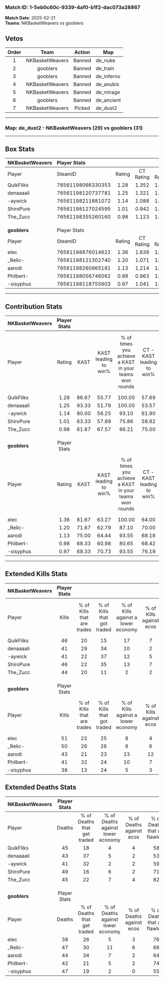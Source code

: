 ### Match ID: 1-5eb0c60c-9339-4af0-b1f2-dac073a28867  
**Match Date**: 2025-02-21  
**Teams**: NKBasketWeavers vs gooblers  

## Vetos  

| Order | Team | Action | Map |
| :---: | :--: | :----: | --- |
| 1 | NKBasketWeavers | Banned | de_nuke |
| 2 | gooblers | Banned | de_train |
| 3 | gooblers | Banned | de_inferno |
| 4 | NKBasketWeavers | Banned | de_anubis |
| 5 | NKBasketWeavers | Banned | de_mirage |
| 6 | gooblers | Banned | de_ancient |
| 7 | NKBasketWeavers | Picked | de_dust2 |

---  

### **Map**: de_dust2 - NKBasketWeavers (29) vs gooblers (31)  
---  

## Box Stats  

| **NKBasketWeavers** | Player Stats      |        |           |          |       |      |       |         |        |      |     |
| :- | :- | :-: | :-: | :-: | :-: | :-: | :-: | :-: | :-: | :-: | :-: |
| Player              | SteamID           | Rating | CT Rating | T Rating | KAST  | ADR  | Kills | Assists | Deaths | K/D  | HS% |
| QuikFliks           | 76561198066330353 |  1.28  |   1.352   |  1.350   | 86.67 | 90.5 |  46   |   20    |   45   | 1.02 | 43  |
| denaaaali           | 76561198120737781 |  1.25  |   1.321   |  1.478   | 93.33 | 85.0 |  41   |   17    |   43   | 0.95 | 60  |
| -aywick             | 76561198211881072 |  1.14  |   1.088   |  1.422   | 80.00 | 75.6 |  41   |   15    |   41   | 1.00 | 29  |
| ShiroPure           | 76561198127024595 |  1.01  |   0.942   |  1.229   | 63.33 | 79.2 |  46   |    6    |   49   | 0.94 | 56  |
| The_Zucc            | 76561198355260160 |  0.98  |   1.123   |  1.012   | 61.67 | 69.3 |  44   |    6    |   45   | 0.98 | 22  |
|                     |                   |        |           |          |       |      |       |         |        |      |     |
|                     |                   |        |           |          |       |      |       |         |        |      |     |
|                     |                   |        |           |          |       |      |       |         |        |      |     |
| **gooblers**        | Player Stats      |        |           |          |       |      |       |         |        |      |     |
| Player              | SteamID           | Rating | CT Rating | T Rating | KAST  | ADR  | Kills | Assists | Deaths | K/D  | HS% |
| elec                | 76561198876014622 |  1.36  |   1.639   |  1.267   | 81.67 | 88.8 |  51   |   15    |   38   | 1.34 | 52  |
| _Relic-             | 76561198121302740 |  1.20  |   1.071   |  1.589   | 71.67 | 90.2 |  50   |   15    |   47   | 1.06 | 44  |
| aarodi              | 76561198260965181 |  1.13  |   1.214   |  1.316   | 75.00 | 82.0 |  43   |   19    |   44   | 0.98 | 48  |
| Philbert-           | 76561198056746062 |  0.98  |   0.963   |  1.174   | 68.33 | 62.1 |  41   |    5    |   42   | 0.98 | 43  |
| -sisyphus           | 76561198118755603 |  0.97  |   1.041   |  1.074   | 68.33 | 78.1 |  38   |   19    |   47   | 0.81 | 47  |
---  

## Contribution Stats  

| **NKBasketWeavers** | Player Stats |       |                      |                                                        |                           |                                                             |                          |                                                            |
| :- | :-: | :-: | :-: | :-: | :-: | :-: | :-: | :-: |
| Player              |    Rating    | KAST  | KAST leading to win% | % of times you achieve a KAST in your teams won rounds | CT - KAST leading to win% | CT - % of times you achieve a KAST in your teams won rounds | T - KAST leading to win% | T - % of times you achieve a KAST in your teams won rounds |
| QuikFliks           |     1.28     | 86.67 |        55.77         |                         100.00                         |           57.69           |                           100.00                            |          53.85           |                           100.00                           |
| denaaaali           |     1.25     | 93.33 |        51.79         |                         100.00                         |           53.57           |                           100.00                            |          50.00           |                           100.00                           |
| -aywick             |     1.14     | 80.00 |        56.25         |                         93.10                          |           61.90           |                            86.67                            |          51.85           |                           100.00                           |
| ShiroPure           |     1.01     | 63.33 |        57.89         |                         75.86                          |           58.82           |                            66.67                            |          57.14           |                           85.71                            |
| The_Zucc            |     0.98     | 61.67 |        67.57         |                         86.21                          |           75.00           |                            80.00                            |          61.90           |                           92.86                            |
|                     |              |       |                      |                                                        |                           |                                                             |                          |                                                            |
|                     |              |       |                      |                                                        |                           |                                                             |                          |                                                            |
|                     |              |       |                      |                                                        |                           |                                                             |                          |                                                            |
| **gooblers**        | Player Stats |       |                      |                                                        |                           |                                                             |                          |                                                            |
| Player              |    Rating    | KAST  | KAST leading to win% | % of times you achieve a KAST in your teams won rounds | CT - KAST leading to win% | CT - % of times you achieve a KAST in your teams won rounds | T - KAST leading to win% | T - % of times you achieve a KAST in your teams won rounds |
| elec                |     1.36     | 81.67 |        63.27         |                         100.00                         |           64.00           |                           100.00                            |          62.50           |                           100.00                           |
| _Relic-             |     1.20     | 71.67 |        62.79         |                         87.10                          |           70.00           |                            87.50                            |          56.52           |                           86.67                            |
| aarodi              |     1.13     | 75.00 |        64.44         |                         93.55                          |           68.18           |                            93.75                            |          60.87           |                           93.33                            |
| Philbert-           |     0.98     | 68.33 |        60.98         |                         80.65                          |           68.42           |                            81.25                            |          54.55           |                           80.00                            |
| -sisyphus           |     0.97     | 68.33 |        70.73         |                         93.55                          |           76.19           |                           100.00                            |          65.00           |                           86.67                            |
---  

## Extended Kills Stats  

| **NKBasketWeavers** | Player Stats |                            |                            |                                    |                         |                              |                                 |                                       |                    |           |
| :- | :-: | :-: | :-: | :-: | :-: | :-: | :-: | :-: | :-: | :-: |
| Player              |    Kills     | % of Kills that are trades | % of Kills that got traded | % of Kills against a lower economy | % of Kills against ecos | % of Kills that are flawless | % of Kills that are close duels | % of Kills that are assisted by flash | Pistol Round Kills | AWP Kills |
| QuikFliks           |      46      |             20             |             15             |                 17                 |            7            |              70              |                7                |                   4                   |         5          |     0     |
| denaaaali           |      41      |             29             |             34             |                 10                 |            2            |              54              |                2                |                   7                   |         0          |     2     |
| -aywick             |      41      |             22             |             37             |                 12                 |            5            |              63              |                7                |                   5                   |         1          |     0     |
| ShiroPure           |      46      |             22             |             35             |                 13                 |            7            |              74              |                9                |                  11                   |         0          |     4     |
| The_Zucc            |      44      |             20             |             11             |                 2                  |            2            |              73              |                5                |                   5                   |         36         |     0     |
|                     |              |                            |                            |                                    |                         |                              |                                 |                                       |                    |           |
|                     |              |                            |                            |                                    |                         |                              |                                 |                                       |                    |           |
|                     |              |                            |                            |                                    |                         |                              |                                 |                                       |                    |           |
| **gooblers**        | Player Stats |                            |                            |                                    |                         |                              |                                 |                                       |                    |           |
| Player              |    Kills     | % of Kills that are trades | % of Kills that got traded | % of Kills against a lower economy | % of Kills against ecos | % of Kills that are flawless | % of Kills that are close duels | % of Kills that are assisted by flash | Pistol Round Kills | AWP Kills |
| elec                |      51      |             22             |             25             |                 8                  |            4            |              71              |                4                |                   4                   |         15         |     4     |
| _Relic-             |      50      |             26             |             26             |                 6                  |            6            |              62              |                2                |                   6                   |         5          |     1     |
| aarodi              |      43      |             21             |             23             |                 23                 |           12            |              63              |               12                |                   5                   |         6          |     2     |
| Philbert-           |      41      |             32             |             24             |                 10                 |            7            |              59              |                2                |                   7                   |         6          |     1     |
| -sisyphus           |      38      |             13             |             24             |                 5                  |            3            |              71              |                3                |                   0                   |         2          |     2     |
## Extended Deaths Stats  

| **NKBasketWeavers** | Player Stats |                             |                                   |                          |                               |                            |                           |               |
| :- | :-: | :-: | :-: | :-: | :-: | :-: | :-: | :-: |
| Player              |    Deaths    | % of Deaths that get traded | % of Deaths against lower economy | % of Deaths against ecos | % of Deaths that are flawless | % of Deaths that are close | % of Deaths while blinded | Deaths to AWP |
| QuikFliks           |      45      |             18              |                 4                 |            4             |              58               |             2              |             2             |       5       |
| denaaaali           |      43      |             37              |                 5                 |            2             |              53               |             7              |             9             |       6       |
| -aywick             |      41      |             32              |                 2                 |            2             |              59               |             10             |             2             |       6       |
| ShiroPure           |      49      |             16              |                 6                 |            2             |              71               |             4              |             8             |       9       |
| The_Zucc            |      45      |             22              |                 7                 |            4             |              82               |             0              |             0             |       8       |
|                     |              |                             |                                   |                          |                               |                            |                           |               |
|                     |              |                             |                                   |                          |                               |                            |                           |               |
|                     |              |                             |                                   |                          |                               |                            |                           |               |
| **gooblers**        | Player Stats |                             |                                   |                          |                               |                            |                           |               |
| Player              |    Deaths    | % of Deaths that get traded | % of Deaths against lower economy | % of Deaths against ecos | % of Deaths that are flawless | % of Deaths that are close | % of Deaths while blinded | Deaths to AWP |
| elec                |      38      |             26              |                 5                 |            3             |              76               |             0              |            11             |       2       |
| _Relic-             |      47      |             30              |                11                 |            6             |              68               |             2              |             6             |      11       |
| aarodi              |      44      |             34              |                 7                 |            2             |              64               |             14             |             2             |       9       |
| Philbert-           |      42      |             21              |                 5                 |            2             |              74               |             2              |             2             |      12       |
| -sisyphus           |      47      |             19              |                 2                 |            0             |              55               |             11             |            11             |       8       |
